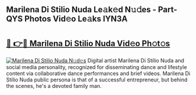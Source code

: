 ## Marilena Di Stilio Nuda Le𝚊k𝚎d N𝚞𝚍es - Part-QYS Photos Vid𝚎o Le𝚊ks lYN3A

# <h2><a href="http://fbegwg9.evod.top/?m=Marilena+Di+Stilio+Nuda">🔗 👉🔴 Marilena Di Stilio Nuda Vid𝚎o Ph𝚘t𝚘s</a></h2>

[![Marilena Di Stilio Nuda N𝚞d𝚎s](https://i.imgur.com/8V9OHl7.gif)](http://fbegwg9.evod.top/?m=Marilena+Di+Stilio+Nuda)
Digital artist Marilena Di Stilio Nuda and social media personality, recognized for disseminating dance and lifestyle content via collaborative dance performances and brief videos. Marilena Di Stilio Nuda public persona is that of a successful entrepreneur, but behind the scenes, he's a devoted family man. 
